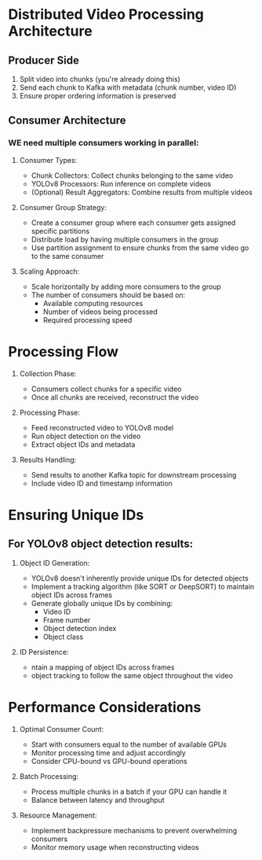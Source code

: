 # Distributed Video Processing Architecture
## Producer Side
1. Split video into chunks (you're already doing this)
2. Send each chunk to Kafka with metadata (chunk number, video ID)
3. Ensure proper ordering information is preserved

## Consumer Architecture
### WE need multiple consumers working in parallel:
1. Consumer Types:
    - Chunk Collectors: Collect chunks belonging to the same video
    - YOLOv8 Processors: Run inference on complete videos
    - (Optional) Result Aggregators: Combine results from multiple videos

2. Consumer Group Strategy:
    - Create a consumer group where each consumer gets assigned specific partitions
    - Distribute load by having multiple consumers in the group
    - Use partition assignment to ensure chunks from the same video go to the same consumer

3. Scaling Approach:
    - Scale horizontally by adding more consumers to the group
    - The number of consumers should be based on:
        - Available computing resources
        - Number of videos being processed
        - Required processing speed

# Processing Flow
1. Collection Phase:
    - Consumers collect chunks for a specific video
    - Once all chunks are received, reconstruct the video

2. Processing Phase:
    - Feed reconstructed video to YOLOv8 model
    - Run object detection on the video
    - Extract object IDs and metadata

3. Results Handling:
    - Send results to another Kafka topic for downstream processing
    - Include video ID and timestamp information

# Ensuring Unique IDs
## For YOLOv8 object detection results:
1. Object ID Generation:
    - YOLOv8 doesn't inherently provide unique IDs for detected objects
    - Implement a tracking algorithm (like SORT or DeepSORT) to maintain object IDs across frames
    - Generate globally unique IDs by combining:
        - Video ID
        - Frame number
        - Object detection index
        - Object class

2. ID Persistence:
    - ntain a mapping of object IDs across frames
    -  object tracking to follow the same object throughout the video

# Performance Considerations
1. Optimal Consumer Count:
    - Start with consumers equal to the number of available GPUs
    - Monitor processing time and adjust accordingly
    - Consider CPU-bound vs GPU-bound operations

2. Batch Processing:
    - Process multiple chunks in a batch if your GPU can handle it
    - Balance between latency and throughput

3. Resource Management:
    - Implement backpressure mechanisms to prevent overwhelming consumers
    - Monitor memory usage when reconstructing videos
